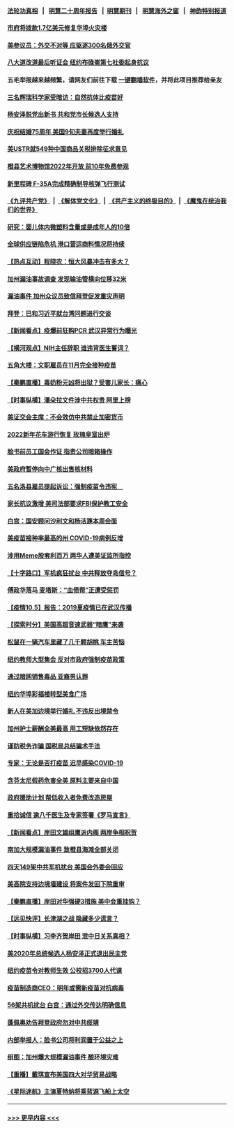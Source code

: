 #### [法轮功真相](https://github.com/gfw-breaker/truth/blob/master/README.md?t=0) &nbsp;&nbsp;|&nbsp;&nbsp; [明慧二十周年报告](https://github.com/gfw-breaker/mh-reports/blob/master/README.md?t=0) &nbsp;&nbsp;|&nbsp;&nbsp;[明慧期刊](https://github.com/gfw-breaker/mh-qikan) &nbsp;&nbsp;|&nbsp;&nbsp; [明慧海外之窗](https://github.com/gfw-breaker/mh-news/blob/master/README.md?t=0) &nbsp;&nbsp;|&nbsp;&nbsp; [神韵特别报道](https://github.com/gfw-breaker/mh-news/blob/master/shenyun.md?t=0)
#### [市府将拨款1.7亿美元修复华埠火灾楼](../pages/nsc412/n13284595.md?t=10061450) 
#### [美参议员：外交不对等 应驱逐300名俄外交官](../pages/nsc412/n13284469.md?t=10061450) 
#### [八大道改道最后听证会 纽约布碌崙第七社委起身抗议](../pages/nsc412/n13284571.md?t=10061450) 
#### 五毛举报越来越频繁，请网友们前往下载 [一键翻墙软件](https://github.com/gfw-breaker/ssr-accounts)，并将此项目推荐给亲友
#### [三名辉瑞科学家受暗访：自然抗体比疫苗好](../pages/nsc412/n13284613.md?t=10061450) 
#### [杨安泽脱党出新书 共和党市长候选人支持](../pages/nsc412/n13284616.md?t=10061450) 
#### [庆祝结婚75周年 美国9旬夫妻再度举行婚礼](../pages/nsc412/n13284548.md?t=10061450) 
#### [美USTR就549种中国商品关税排除征求意见](../pages/nsc412/n13284311.md?t=10061450) 
#### [橙县艺术博物馆2022年开放 前10年免费参观](../pages/nsc412/n13284512.md?t=10061450) 
#### [新里程碑 F-35A完成精确制导核弹飞行测试](../pages/nsc412/n13283943.md?t=10061450) 
#### [《九评共产党》](https://github.com/begood0513/9ping.md/blob/master/README.md) &nbsp;|&nbsp; [《解体党文化》](../../../../jtdwh.md/blob/master/README.md)  &nbsp;|&nbsp; [《共产主义的终极目的》](../../../../gczydzjmd.md/blob/master/README.md) &nbsp;|&nbsp; [《魔鬼在统治我们的世界》](../../../../mgztzwmdsj.md/blob/master/README.md) 
#### [研究：婴儿体内微塑料含量或是成年人的10倍](../pages/nsc412/n13284089.md?t=10061450) 
#### [全球供应链陷危机 港口营运商料情况将持续](../pages/nsc412/n13284432.md?t=10061450) 
#### [【热点互动】程晓农：恒大风暴冲击有多大？](../pages/nsc412/n13283713.md?t=10061450) 
#### [加州漏油事故调查 发现输油管横向位移32米](../pages/nsc412/n13283932.md?t=10061450) 
#### [漏油事件 加州众议员致信拜登促发重灾声明](../pages/nsc412/n13284277.md?t=10061450) 
#### [拜登：已和习近平就台湾问题进行交谈](../pages/nsc412/n13284200.md?t=10061450) 
#### [【新闻看点】疫爆前狂购PCR 武汉异常行为曝光](../pages/nsc412/n13283950.md?t=10061450) 
#### [【横河观点】NIH主任辞职 谁违背医生誓词？](../pages/nsc412/n13284059.md?t=10061450) 
#### [五角大楼：文职雇员在11月完全接种疫苗](../pages/nsc412/n13283978.md?t=10061450) 
#### [【秦鹏直播】毒奶粉元凶将出狱？受害儿家长：痛心](../pages/nsc412/n13283996.md?t=10061450) 
#### [【时事纵横】潘朵拉文件涉中共权贵 阿里上榜](../pages/nsc412/n13283969.md?t=10061450) 
#### [美证交会主席：不会效仿中共禁止加密货币](../pages/nsc412/n13283963.md?t=10061450) 
#### [2022新年花车游行恢复 玫瑰皇室出炉](../pages/nsc412/n13283914.md?t=10061450) 
#### [脸书前员工国会作证 指责公司暗箱操作](../pages/nsc412/n13283755.md?t=10061450) 
#### [美政府暂停向中广核出售核材料](../pages/nsc412/n13283700.md?t=10061450) 
#### [五名洛县雇员提起诉讼：强制疫苗令违宪　](../pages/nsc412/n13283879.md?t=10061450) 
#### [家长抗议激增 美司法部要求FBI保护教工安全](../pages/nsc412/n13283440.md?t=10061450) 
#### [白宫：国安顾问沙利文和杨洁篪本周会面](../pages/nsc412/n13283323.md?t=10061450) 
#### [美疫苗接种率最高的州 COVID-19病例反增](../pages/nsc412/n13283610.md?t=10061450) 
#### [涉用Meme股套利百万 两华人遭美证监所指控](../pages/nsc412/n13282210.md?t=10061450) 
#### [【十字路口】军机疯狂扰台 中共释放夺岛信号？](../pages/nsc412/n13283105.md?t=10061450) 
#### [傅政华落马 麦塔斯：“血债帮”正遭受惩罚](../pages/nsc412/n13282965.md?t=10061450) 
#### [【疫情10.5】报告：2019夏疫情已在武汉传播](../pages/nsc412/n13282576.md?t=10061450) 
#### [【探索时分】美国高超音速武器“暗鹰”来袭](../pages/nsc412/n13281915.md?t=10061450) 
#### [松鼠在一辆汽车里藏了几千颗胡桃 车主苦恼](../pages/nsc412/n13282786.md?t=10061450) 
#### [纽约教师大型集会 反对市政府强制疫苗政策](../pages/nsc412/n13282220.md?t=10061450) 
#### [通过暗网销售毒品 亚裔男认罪](../pages/nsc412/n13282241.md?t=10061450) 
#### [纽约华埠彩福楼转型美食广场](../pages/nsc412/n13282252.md?t=10061450) 
#### [新人在美加边境举行婚礼 不违反出境禁令](../pages/nsc412/n13282353.md?t=10061450) 
#### [加州护士薪酬全美最高 用工短缺依然存在](../pages/nsc412/n13282422.md?t=10061450) 
#### [谨防税务诈骗 国税局总结骗术手法](../pages/nsc412/n13282271.md?t=10061450) 
#### [专家：无论是否打疫苗 迟早感染COVID-19](../pages/nsc412/n13282390.md?t=10061450) 
#### [含芬太尼假药危害全美 原料主要来自中国](../pages/nsc412/n13282188.md?t=10061450) 
#### [政府援助计划 帮低收入者免费改造房屋](../pages/nsc412/n13282374.md?t=10061450) 
#### [重拾诚信 逾八千医生及专家签署《罗马宣言》](../pages/nsc412/n13275941.md?t=10061450) 
#### [【新闻看点】岸田文雄组鹰派内阁 两岸争相祝贺](../pages/nsc412/n13281636.md?t=10061450) 
#### [南加大规模漏油事件 致橙县海滩全部关闭](../pages/nsc412/n13282098.md?t=10061450) 
#### [四天149架中共军机扰台 美国会外委会回应](../pages/nsc412/n13281998.md?t=10061450) 
#### [美高院支持边境墙建设 将案件发回下院重审](../pages/nsc412/n13281637.md?t=10061450) 
#### [【秦鹏直播】岸田对华强硬3措施 美中会重挂钩？](../pages/nsc412/n13281701.md?t=10061450) 
#### [【远见快评】长津湖之战 隐藏多少谎言？](../pages/nsc412/n13281665.md?t=10061450) 
#### [【时事纵横】习李齐贺岸田 泄中日关系真相？](../pages/nsc412/n13281652.md?t=10061450) 
#### [美2020年总统候选人杨安泽正式退出民主党](../pages/nsc412/n13281619.md?t=10061450) 
#### [纽约疫苗令对教师生效 公校招3700人代课](../pages/nsc412/n13281355.md?t=10061450) 
#### [疫苗制造商CEO：明年或需新疫苗对抗病毒](../pages/nsc412/n13281604.md?t=10061450) 
#### [56架共机扰台 白宫：通过外交传达明确信息](../pages/nsc412/n13281525.md?t=10061450) 
#### [蓬佩奥劝告拜登政府勿对中共绥靖](../pages/nsc412/n13281473.md?t=10061450) 
#### [内部举报人：脸书公司将利润置于公益之上](../pages/nsc412/n13280689.md?t=10061450) 
#### [组图：加州爆大规模漏油事件 酿环境灾难](../pages/nsc412/n13281046.md?t=10061450) 
#### [【重播】戴琪宣布美国四大对华贸易战略](../pages/nsc412/n13280368.md?t=10061450) 
#### [《星际迷航》主演夏特纳将乘蓝源飞船上太空](../pages/nsc412/n13281284.md?t=10061450) 

----
#### [ >>> 更早内容 <<< ](../indexes/nsc412-earlier.md)
